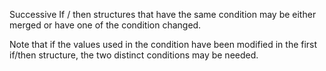 Successive If / then structures that have the same condition may be either merged or have one of the condition changed. 

<?php

if ($a == 1) {
    doSomething();
}

if ($a == 1) {
    doSomethingElse();
}

// May be replaced by 
if ($a == 1) {
    doSomething();
    doSomethingElse();
}

?>

Note that if the values used in the condition have been modified in the first if/then structure, the two distinct conditions may be needed. 

<?php

// May not be merged
if ($a == 1) {
    // Check that this is really the situation
    $a = checkSomething();
}

if ($a == 1) {
    doSomethingElse();
}

?>

